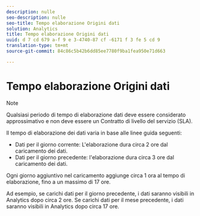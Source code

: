 ```yaml
---
description: nulle
seo-description: nulle
seo-title: Tempo elaborazione Origini dati
solution: Analytics
title: Tempo elaborazione Origini dati
uuid: d 7 cd 679 a-f 9 e 3-4740-87 cf -6171 f 3 fe 5 cd 9
translation-type: tm+mt
source-git-commit: 84c86c5b42b6dd85ee7780f9ba1fea950e71d663

---
```



# Tempo elaborazione Origini dati

>[!Note]
>Qualsiasi periodo di tempo di elaborazione dati deve essere considerato approssimativo e non deve essere un Contratto di livello del servizio (SLA).

Il tempo di elaborazione dei dati varia in base alle linee guida seguenti:

* Dati per il giorno corrente: L'elaborazione dura circa 2 ore dal caricamento dei dati.
* Dati per il giorno precedente: l'elaborazione dura circa 3 ore dal caricamento dei dati.

Ogni giorno aggiuntivo nel caricamento aggiunge circa 1 ora al tempo di elaborazione, fino a un massimo di 17 ore.

Ad esempio, se carichi dati per il giorno precedente, i dati saranno visibili in Analytics dopo circa 2 ore. Se carichi dati per il mese precedente, i dati saranno visibili in Analytics dopo circa 17 ore.
